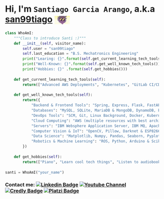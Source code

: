 # Hi, I'm `Santiago Garcia Arango`,  a.k.a [san99tiago](https://github.com/san99tiago/) [<img src="assets/cool_rick.gif" width=10% align="center" alt="cool rick image"  title="The master has failed more times than the beginner has even tried - Stephen Mccranie">](https://www.linkedin.com/in/san99tiago/)

```python
class WhoAmI:
    """Class to introduce Santi :)"""
    def __init__(self, visitor_name):
        self.user = "san99tiago"
        self.last_education = "B.S. Mechatronics Engineering"
        print("Learing: {}".format(self.get_current_learning_tech_tools()))
        print("Well-Known: {}".format(self.get_well_known_tech_tools()))
        print("Hobbies: {}" .format(self.get_hobbies()))

    def get_current_learning_tech_tools(self):
        return(["Advanced AWS Deployments", "Kubernetes", "GitLab CI/CD", "Complex Terraform Workflows", "Cryptography"])

    def get_well_known_tech_tools(self):
        return({
            "Backend & Frontend Tools": "Spring, Express, Flask, FastAPI & HTML, CSS, JS, SASS, React",
            "Databases": "MySQL, SQLite, MariaDB & MongoDB, DynamoDB, Elasticsearch",
            "DevOps Tools": "SCM, Git, Linux Background, Docker, Kubernetes, Jenkins, Azure Pipelines, Azure Extensions, SonarQube, Packer, Terraform, AWS CloudFormation, Ansible, OWASP",
            "Cloud Computing": "AWS (multiple resources with best architecture practices and IaC approach)",
            "Servers": "IBM Websphere Application Server, IBM MQ, Apache Tomcat, Nginx",
            "Computer Vision & IoT": "OpenCV, Pillow, Darknet & ESP8266, NodeMCU, RaspberryPi, RFModules, Postman",
            "Data Science": "Matplotlib, Numpy, Pandas, Seaborn, Pyplot",
            "Robotics & Machine Learning": "ROS, Python, Arduino & Scikit-learn, TensorFlow, CVXPY"
        })

    def get_hobbies(self):
        return(["Piano", "Learn cool tech things", "Listen to audiobooks", "Juggle"])

santi = WhoAmI("your_name")
```

### Contact me: [![Linkedin Badge](https://img.shields.io/badge/-san99tiago-blue?style=flat-square&logo=Linkedin&logoColor=white&link=https://www.linkedin.com/in/san99tiago/)](https://www.linkedin.com/in/san99tiago/) [![Youtube Channel](https://img.shields.io/badge/-Santiago%20Garcia%20Arango%20Tech-c14438?style=flat-square&logo=Youtube&link=https://www.youtube.com/c/san99tiago)](https://www.youtube.com/c/san99tiago) [![Credly Badge](https://img.shields.io/badge/-san99tiago-cd6601?style=flat-square&logo=credly&logoColor=white&link=https://www.credly.com/users/san99tiago/badges)](https://www.credly.com/users/san99tiago/badges) [![Platzi Badge](https://img.shields.io/badge/-san99tiago-7e96a5?style=flat-square&logo=Platzi&link=https://platzi.com/p/san99tiago/)](https://platzi.com/p/san99tiago/)
